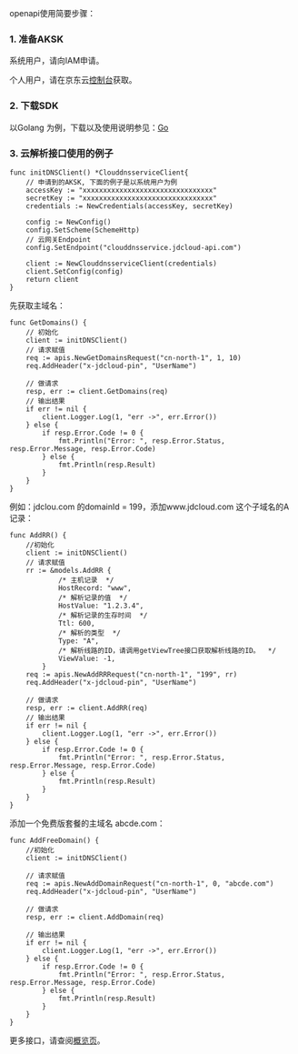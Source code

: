 openapi使用简要步骤：

### 1. 准备AKSK

系统用户，请向IAM申请。

个人用户，请在京东云[控制台](https://uc.jdcloud.com/accesskey/index)获取。

### 2. 下载SDK

以Golang 为例，下载以及使用说明参见：[Go](https://docs.jdcloud.com/cn/sdk/go)

### 3. 云解析接口使用的例子

```
func initDNSClient() *ClouddnsserviceClient{
	// 申请到的AKSK, 下面的例子是以系统用户为例
	accessKey := "xxxxxxxxxxxxxxxxxxxxxxxxxxxxxxxx"
	secretKey := "xxxxxxxxxxxxxxxxxxxxxxxxxxxxxxxx"
	credentials := NewCredentials(accessKey, secretKey)

	config := NewConfig()
	config.SetScheme(SchemeHttp)
	// 云网关Endpoint
	config.SetEndpoint("clouddnsservice.jdcloud-api.com")

	client := NewClouddnsserviceClient(credentials)
	client.SetConfig(config)
	return client
}
```

先获取主域名：

```
func GetDomains() {
    // 初始化
	client := initDNSClient()
	// 请求赋值
	req := apis.NewGetDomainsRequest("cn-north-1", 1, 10)
	req.AddHeader("x-jdcloud-pin", "UserName")
	
	// 做请求
	resp, err := client.GetDomains(req)
	// 输出结果
	if err != nil {
        client.Logger.Log(1, "err ->", err.Error())
	} else {
		if resp.Error.Code != 0 {
			fmt.Println("Error: ", resp.Error.Status, resp.Error.Message, resp.Error.Code)
		} else {
			fmt.Println(resp.Result)
		}
	}
}
```

例如：jdclou.com 的domainId = 199，添加www.jdcloud.com 这个子域名的A记录：

```
func AddRR() {
	//初始化
	client := initDNSClient()
	// 请求赋值
	rr := &models.AddRR {
        	/* 主机记录  */
        	HostRecord: "www",
        	/* 解析记录的值  */
        	HostValue: "1.2.3.4",
        	/* 解析记录的生存时间  */
        	Ttl: 600,
        	/* 解析的类型  */
        	Type: "A",
        	/* 解析线路的ID，请调用getViewTree接口获取解析线路的ID。  */
        	ViewValue: -1,
    	}
	req := apis.NewAddRRRequest("cn-north-1", "199", rr)
	req.AddHeader("x-jdcloud-pin", "UserName")
	
	// 做请求
	resp, err := client.AddRR(req)
	// 输出结果
	if err != nil {
        client.Logger.Log(1, "err ->", err.Error())
	} else {
		if resp.Error.Code != 0 {
			fmt.Println("Error: ", resp.Error.Status, resp.Error.Message, resp.Error.Code)
		} else {
			fmt.Println(resp.Result)
		}
	}
}
```

添加一个免费版套餐的主域名 abcde.com：

```
func AddFreeDomain() {
	//初始化
	client := initDNSClient()

	// 请求赋值
	req := apis.NewAddDomainRequest("cn-north-1", 0, "abcde.com")
	req.AddHeader("x-jdcloud-pin", "UserName")
	
	// 做请求
	resp, err := client.AddDomain(req)

	// 输出结果
	if err != nil {
        client.Logger.Log(1, "err ->", err.Error())
	} else {
		if resp.Error.Code != 0 {
			fmt.Println("Error: ", resp.Error.Status, resp.Error.Message, resp.Error.Code)
		} else {
			fmt.Println(resp.Result)
		}
	}
}
```

更多接口，请查阅[概览页](https://docs.jdcloud.com/cn/jd-cloud-dns/api/overview)。

